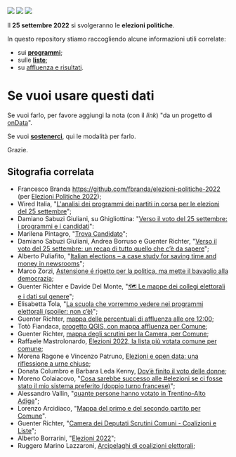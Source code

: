 <a href="https://ondata.it/dona/"><img src="https://img.shields.io/badge/%F0%9F%92%AA-Sostienici-success"/></a> <a href="https://ondata.it/"><img src="https://img.shields.io/badge/by-onData-%232e85d1"/></a> <a href="https://www.datibenecomune.it/"><img src="https://img.shields.io/badge/%F0%9F%99%8F-%23datiBeneComune-%23cc3232"/></a>

Il **25 settembre 2022** si svolgeranno le **elezioni politiche**.

In questo repository stiamo raccogliendo alcune informazioni utili correlate:

- sui [**programmi**](programmi/README.md);
- sulle [**liste**](liste/README.md);
- su [affluenza e risultati](affluenza-risultati/README.md).

# Se vuoi usare questi dati

Se vuoi farlo, per favore aggiungi la nota (con il *link*) "da un progetto di [onData](https://github.com/ondata/elezioni-politiche-2022)".

Se vuoi [**sostenerci**](https://ondata.it/dona/), qui le modalità per farlo.

Grazie.


## Sitografia correlata

- Francesco Branda https://github.com/fbranda/elezioni-politiche-2022 (per [Elezioni Politiche 2022](https://elezionipolitiche2022.tk/));
- Wired Italia, "[L'analisi dei programmi dei partiti in corsa per le elezioni del 25 settembre](https://www.wired.it/article/elezioni-2022-programmi-partiti-analisi/)";
- Damiano Sabuzi Giuliani, su Ghigliottina: "[Verso il voto del 25 settembre: i programmi e i candidati](https://www.ghigliottina.info/2022/09/08/voto-25-settembre-programmi-candidati/)":
- Marilena Pintagro, "[Trova Candidato](https://trovacandidato2022.surge.sh/)";
- Damiano Sabuzi Giuliani, Andrea Borruso e Guenter Richter, "[Verso il voto del 25 settembre: un recap di tutto quello che c’è da sapere](https://www.ghigliottina.info/2022/09/15/verso-il-voto-del-25-settembre-recap/)";
- Alberto Puliafito, "[Italian elections – a case study for saving time and money in newsrooms](https://thefix.media/2022/9/19/italian-elections-a-case-of-study-for-saving-time-and-money-in-newsrooms)";
- Marco Zorzi, [Astensione é rigetto per la politica, ma mette il bavaglio alla democrazia](https://www.altovicentinonline.it/sotto-la-lente/astensione-e-rigetto-per-la-politica-ma-mette-il-bavaglio-alla-democrazia/);
- Guenter Richter e Davide Del Monte, "[🗺️ Le mappe dei collegi elettorali e i dati sul genere](https://www.ondata.it/le-mappe-dei-collegi-elettorali-e-i-dati-sul-genere/)";
- Elisabetta Tola, "[La scuola che vorremmo vedere nei programmi elettorali (spoiler: non c’è)](https://www.valigiablu.it/scuola-programmi-elezioni-2022/)";
- Guenter Richter, [mappa delle percentuali di affluenza alle ore 12:00](https://gjrichter.github.io/pages/Elezioni_Politiche_2022_affluenza/index.html);
- Totò Fiandaca, [progetto QGIS, con mappa affluenza per Comune](https://t.me/pigrecoinfinito/848);
- Guenter Richter, [mappa degli scrutini per la Camera, per Comune](https://gjrichter.github.io/pages/Elezioni_Politiche_2022_scrutini/index_comuni_extended.html);
- Raffaele Mastrolonardo, [Elezioni 2022, la lista più votata comune per comune](https://public.flourish.studio/visualisation/11321338/);
- Morena Ragone e Vincenzo Patruno, [Elezioni e open data: una riflessione a urne chiuse](https://www.forumpa.it/open-government/open-data/elezioni-e-open-data-una-riflessione-a-urne-chiuse/);
- Donata Columbro e Barbara Leda Kenny, [Dov’è finito il voto delle donne](https://www.essenziale.it/notizie/donata-columbro/2022/09/29/voto-delle-donne);
- Moreno Colaiacovo, "[Cosa sarebbe successo alle #elezioni se ci fosse stato il mio sistema preferito (doppio turno francese)](https://twitter.com/emmecola/status/1576505968937951233)";
- Alessandro Vallin, "[quante persone hanno votato in Trentino-Alto Adige](https://twitter.com/aluollin/status/1575958494355693568)";
- Lorenzo Arcidiaco, "[Mappa del primo e del secondo  partito per Comune](https://twitter.com/LArcidiaco/status/1575902947044601857)".
- Guenter Richter, "[Camera dei Deputati Scrutini Comuni - Coalizioni e Liste](https://gjrichter.github.io/pages/Elezioni_Politiche_2022_scrutini/index_comuni_extended_coalizioni.html)";
- Alberto Borrarini, "[Elezioni 2022](http://elezioni2022.albertobottarini.com/circoscrizioni-camera)";
- Ruggero Marino Lazzaroni, [Arcipelaghi di coalizioni elettorali](https://twitter.com/ruggsea/status/1579199226432880640);

